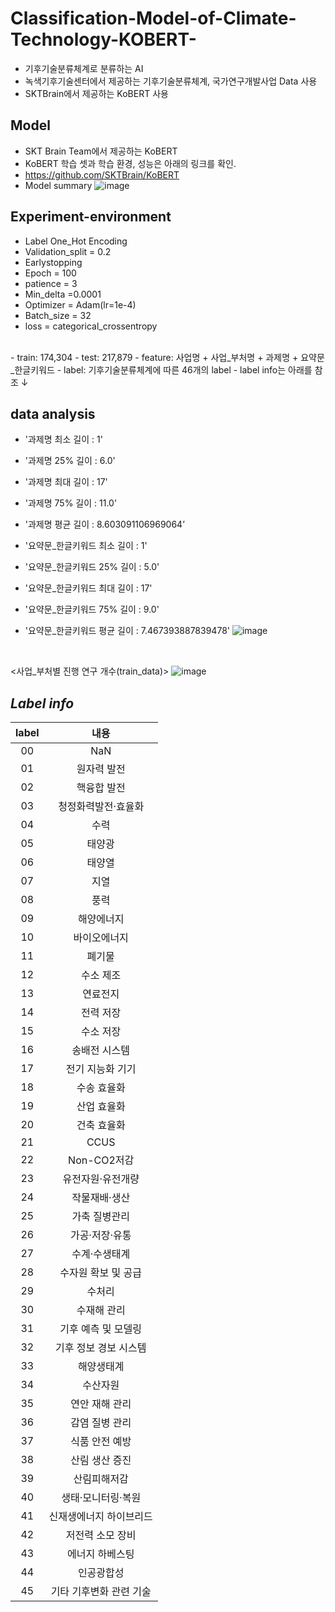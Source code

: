 # Classification-Model-of-Climate-Technology-KOBERT-
- 기후기술분류체계로 분류하는 AI
- 녹색기후기술센터에서 제공하는 기후기술분류체계, 국가연구개발사업 Data 사용
- SKTBrain에서 제공하는 KoBERT 사용

  
## Model
  - SKT Brain Team에서 제공하는 KoBERT
  - KoBERT 학습 셋과 학습 환경, 성능은 아래의 링크를 확인.
  - https://github.com/SKTBrain/KoBERT
  - Model summary
  ![image](https://user-images.githubusercontent.com/76987629/200157682-025d6493-7d45-4e74-9a87-dd252313ed30.png)

  
## Experiment-environment
  - Label One_Hot Encoding
  - Validation_split = 0.2
  - Earlystopping
  - Epoch = 100
  - patience = 3
  - Min_delta =0.0001
  - Optimizer = Adam(lr=1e-4)
  - Batch_size = 32
  - loss = categorical_crossentropy
  
<br>
  - train: 174,304
  - test: 217,879
  - feature: 사업명 + 사업_부처명 + 과제명 + 요약문_한글키워드
  - label: 기후기술분류체계에 따른 46개의 label
  - label info는 아래를 참조 ↓

## data analysis
  - '과제명 최소 길이 : 1'
  - '과제명 25% 길이 : 6.0'
  - '과제명 최대 길이 : 17'
  - '과제명 75% 길이 : 11.0'
  - '과제명 평균 길이 : 8.603091106969064’

  - '요약문_한글키워드 최소 길이 : 1'
  - '요약문_한글키워드 25% 길이 : 5.0'
  - '요약문_한글키워드 최대 길이 : 17'
  - '요약문_한글키워드 75% 길이 : 9.0'
  - '요약문_한글키워드 평균 길이 : 7.467393887839478'
  ![image](https://user-images.githubusercontent.com/76987629/200157749-d473ddd3-37a1-4794-8e0e-c10353aab892.png)
<br>
  
<사업_부처별 진행 연구 개수(train_data)>
  ![image](https://user-images.githubusercontent.com/76987629/200157754-56db9d1f-103e-4c7a-be11-c44c8f37d392.png)


    
    
## *Label info*
  |label|내용|
  |:------:|:---:|
  |00|NaN|
  |01|원자력 발전|
  |02|핵융합 발전|
  |03|청정화력발전·효율화|
  |04|수력|
  |05|태양광|
  |06|태양열|
  |07|지열|
  |08|풍력|
  |09|해양에너지|
  |10|바이오에너지|
  |11|폐기물|
  |12|수소 제조|
  |13|연료전지|
  |14|전력 저장|
  |15|수소 저장|
  |16|송배전 시스템|
  |17|전기 지능화 기기|
  |18|수송 효율화|
  |19|산업 효율화|
  |20|건축 효율화|
  |21|CCUS|
  |22|Non-CO2저감|
  |23|유전자원·유전개량|
  |24|작물재배·생산|
  |25|가축 질병관리|
  |26|가공·저장·유통|
  |27|수계·수생태계|
  |28|수자원 확보 및 공급|
  |29|수처리|
  |30|수재해 관리|
  |31|기후 예측 및 모델링|
  |32|기후 정보 경보 시스템|
  |33|해양생태계|
  |34|수산자원|
  |35|연안 재해 관리|
  |36|감염 질병 관리|
  |37|식품 안전 예방|
  |38|산림 생산 증진|
  |39|산림피해저감|
  |40|생태·모니터링·복원|
  |41|신재생에너지 하이브리드|
  |42|저전력 소모 장비|
  |43|에너지 하베스팅|
  |44|인공광합성|
  |45|기타 기후변화 관련 기술|
